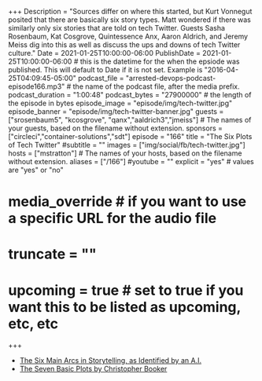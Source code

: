 +++
Description = "Sources differ on where this started, but Kurt Vonnegut posited that there are basically six story types. Matt wondered if there was similarly only six stories that are told on tech Twitter. Guests Sasha Rosenbaum, Kat Cosgrove, Quintessence Anx, Aaron Aldrich, and Jeremy Meiss dig into this as well as discuss the ups and downs of tech Twitter culture."
Date = 2021-01-25T10:00:00-06:00
PublishDate = 2021-01-25T10:00:00-06:00 # this is the datetime for the when the epsiode was published. This will default to Date if it is not set. Example is "2016-04-25T04:09:45-05:00"
podcast_file = "arrested-devops-podcast-episode166.mp3" # the name of the podcast file, after the media prefix.
podcast_duration = "1:00:48"
podcast_bytes = "27900000" # the length of the episode in bytes
episode_image = "episode/img/tech-twitter.jpg"
episode_banner = "episode/img/tech-twitter-banner.jpg"
guests = ["srosenbaum5", "kcosgrove", "qanx","aaldrich3","jmeiss"] # The names of your guests, based on the filename without extension.
sponsors = ["circleci","container-solutions","sdt"]
episode = "166"
title = "The Six Plots of Tech Twitter"
#subtitle = ""
images = ["img/social/fb/tech-twitter.jpg"]
hosts = ["mstratton"] # The names of your hosts, based on the filename without extension.
aliases = ["/166"]
#youtube = ""
explicit = "yes" # values are "yes" or "no"
# media_override # if you want to use a specific URL for the audio file
# truncate = ""
# upcoming = true # set to true if you want this to be listed as upcoming, etc, etc
+++
- [The Six Main Arcs in Storytelling, as Identified by an A.I.](https://www.theatlantic.com/technology/archive/2016/07/the-six-main-arcs-in-storytelling-identified-by-a-computer/490733/)
- [The Seven Basic Plots by Christopher Booker](https://www.theguardian.com/books/2004/nov/21/fiction.features)


